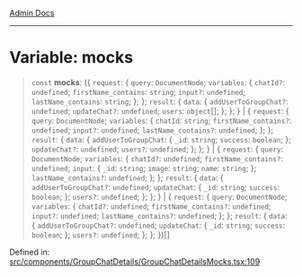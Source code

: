 [Admin Docs](/)

---

# Variable: mocks

> `const` **mocks**: (\{ `request`: \{ `query`: `DocumentNode`; `variables`: \{ `chatId?`: `undefined`; `firstName_contains`: `string`; `input?`: `undefined`; `lastName_contains`: `string`; \}; \}; `result`: \{ `data`: \{ `addUserToGroupChat?`: `undefined`; `updateChat?`: `undefined`; `users`: `object`[]; \}; \}; \} \| \{ `request`: \{ `query`: `DocumentNode`; `variables`: \{ `chatId`: `string`; `firstName_contains?`: `undefined`; `input?`: `undefined`; `lastName_contains?`: `undefined`; \}; \}; `result`: \{ `data`: \{ `addUserToGroupChat`: \{ `_id`: `string`; `success`: `boolean`; \}; `updateChat?`: `undefined`; `users?`: `undefined`; \}; \}; \} \| \{ `request`: \{ `query`: `DocumentNode`; `variables`: \{ `chatId?`: `undefined`; `firstName_contains?`: `undefined`; `input`: \{ `_id`: `string`; `image`: `string`; `name`: `string`; \}; `lastName_contains?`: `undefined`; \}; \}; `result`: \{ `data`: \{ `addUserToGroupChat?`: `undefined`; `updateChat`: \{ `_id`: `string`; `success`: `boolean`; \}; `users?`: `undefined`; \}; \}; \} \| \{ `request`: \{ `query`: `DocumentNode`; `variables`: \{ `chatId?`: `undefined`; `firstName_contains?`: `undefined`; `input?`: `undefined`; `lastName_contains?`: `undefined`; \}; \}; `result`: \{ `data`: \{ `addUserToGroupChat?`: `undefined`; `updateChat`: \{ `_id`: `string`; `success`: `boolean`; \}; `users?`: `undefined`; \}; \}; \})[]

Defined in: [src/components/GroupChatDetails/GroupChatDetailsMocks.tsx:109](https://github.com/PalisadoesFoundation/talawa-admin/blob/main/src/components/GroupChatDetails/GroupChatDetailsMocks.tsx#L109)
